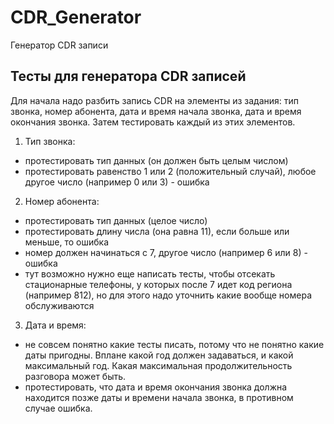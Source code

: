 # CDR_Generator
Генератор CDR записи

## Тесты для генератора CDR записей
Для начала надо разбить запись CDR на элементы из задания: тип звонка, номер абонента, дата и время начала звонка, дата и время окончания звонка. Затем тестировать каждый из этих элементов.
1) Тип звонка:
- протестировать тип данных (он должен быть целым числом)
- протестировать равенство 1 или 2 (положительный случай), любое другое число (например 0 или 3) - ошибка
2) Номер абонента:
- протестировать тип данных (целое число)
- протестировать длину числа (она равна 11), если больше или меньше, то ошибка
- номер должен начинаться с 7, другое число (например 6 или 8) - ошибка
- тут возможно нужно еще написать тесты, чтобы отсекать стационарные телефоны, у которых после 7 идет код региона (например 812), но для этого надо уточнить какие вообще номера обслуживаются
3) Дата и время:
- не совсем понятно какие тесты писать, потому что не понятно какие даты пригодны. Вплане какой год должен задаваться, и какой максимальный год. Какая максимальная продолжительность разговора может быть.
- протестировать, что дата и время окончания звонка должна находится позже даты и времени начала звонка, в противном случае ошибка.
